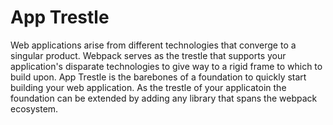 # App Trestle

Web applications arise from different technologies that converge to a singular product. Webpack serves as the trestle that supports your application's disparate technologies to give way to a rigid frame to which to build upon. App Trestle is the barebones of a foundation to quickly start building your web application. As the trestle of your applicatoin the foundation can be extended by adding any library that spans the webpack ecosystem.
